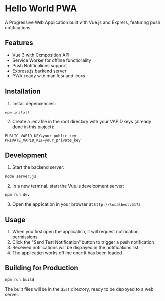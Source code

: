 # Hello World PWA

A Progressive Web Application built with Vue.js and Express, featuring push notifications.

## Features

- Vue 3 with Composition API
- Service Worker for offline functionality
- Push Notifications support
- Express.js backend server
- PWA-ready with manifest and icons

## Installation

1. Install dependencies:
```bash
npm install
```

2. Create a .env file in the root directory with your VAPID keys (already done in this project):
```
PUBLIC_VAPID_KEY=your_public_key
PRIVATE_VAPID_KEY=your_private_key
```

## Development

1. Start the backend server:
```bash
node server.js
```

2. In a new terminal, start the Vue.js development server:
```bash
npm run dev
```

3. Open the application in your browser at `http://localhost:5173`

## Usage

1. When you first open the application, it will request notification permissions
2. Click the "Send Test Notification" button to trigger a push notification
3. Received notifications will be displayed in the notifications list
4. The application works offline once it has been loaded

## Building for Production

```bash
npm run build
```

The built files will be in the `dist` directory, ready to be deployed to a web server.
